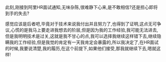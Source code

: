 此刻,刚接到阿里HR面试通知,无味杂陈,很难静下心来,是不敢相信?还是担心即将到手的失去?

感觉应该是后者吧,毕竟对于技术来说我付出并且努力了,也得到了证明,这点无可争议,心慌的是我马上要走进我想去的阶层,但是因为我的工作经验,我可能无法进去,但是我明明技术是过关,这就是我不甘心的点,我可以选择我继续这样错下去,继续隐瞒我的工作经验,但是我觉的肯定有一天我肯定会暴露的,所以我决定了,在HR面试的时候,我要说清楚,我的履历,在这个前提下,如果他们接受,那我就继续下去,嗯就这样!